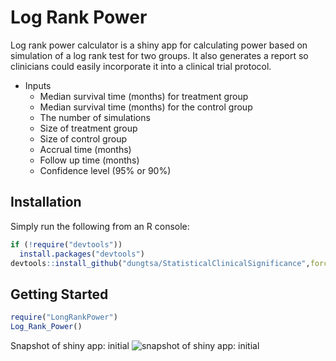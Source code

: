  
Log Rank Power 
=============


Log rank power calculator is a shiny app for calculating power based on simulation of a log rank test for two groups. It also generates a report so clinicians could easily incorporate it into a clinical trial protocol.


- Inputs
  - Median survival time (months) for treatment group
  - Median survival time (months) for the control group
  - The number of simulations 
  - Size of treatment group
  - Size of control group
  - Accrual time (months)
  - Follow up time (months)
  - Confidence level (95% or 90%)
  
 

## Installation

Simply run the following from an R console:

```r
if (!require("devtools"))
  install.packages("devtools")
devtools::install_github("dungtsa/StatisticalClinicalSignificance",force = TRUE)
```

## Getting Started

```r
require("LongRankPower")
Log_Rank_Power()
```

Snapshot of shiny app: initial 
![snapshot of shiny app: initial](inst/img/shiny1.png)
